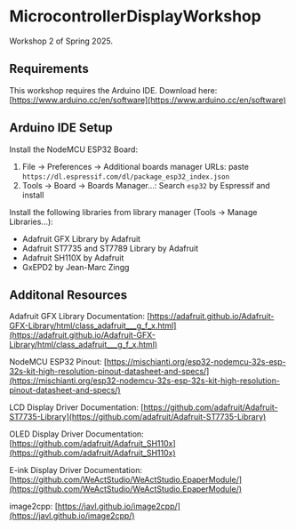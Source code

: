 # MicrocontrollerDisplayWorkshop

Workshop 2 of Spring 2025.

## Requirements

This workshop requires the Arduino IDE. Download here: [https://www.arduino.cc/en/software](https://www.arduino.cc/en/software)

## Arduino IDE Setup

Install the NodeMCU ESP32 Board:
1. File -> Preferences -> Additional boards manager URLs: paste `https://dl.espressif.com/dl/package_esp32_index.json`
2. Tools -> Board -> Boards Manager...: Search `esp32` by Espressif and install

Install the following libraries from library manager (Tools -> Manage Libraries...):
 - Adafruit GFX Library by Adafruit
 - Adafruit ST7735 and ST7789 Library by Adafruit
 - Adafruit SH110X by Adafruit 
 - GxEPD2 by Jean-Marc Zingg

## Additonal Resources

Adafruit GFX Library Documentation: [https://adafruit.github.io/Adafruit-GFX-Library/html/class_adafruit___g_f_x.html](https://adafruit.github.io/Adafruit-GFX-Library/html/class_adafruit___g_f_x.html)

NodeMCU ESP32 Pinout: [https://mischianti.org/esp32-nodemcu-32s-esp-32s-kit-high-resolution-pinout-datasheet-and-specs/](https://mischianti.org/esp32-nodemcu-32s-esp-32s-kit-high-resolution-pinout-datasheet-and-specs/)

LCD Display Driver Documentation: [https://github.com/adafruit/Adafruit-ST7735-Library](https://github.com/adafruit/Adafruit-ST7735-Library)

OLED Display Driver Documentation: [https://github.com/adafruit/Adafruit_SH110x](https://github.com/adafruit/Adafruit_SH110x)

E-ink Display Driver Documentation: [https://github.com/WeActStudio/WeActStudio.EpaperModule/](https://github.com/WeActStudio/WeActStudio.EpaperModule/)

image2cpp: [https://javl.github.io/image2cpp/](https://javl.github.io/image2cpp/)
